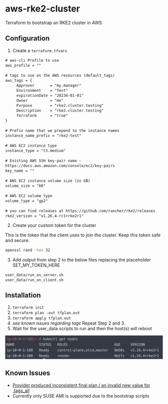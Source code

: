 # aws-rke2-cluster
Terraform to bootstrap an RKE2 cluster in AWS

## Configuration

1. Create a `terraform.tfvars`

```
# aws-cli Profile to use
aws_profile = ""

# tags to use on the AWS resources (default_tags)
aws_tags = {
     Approver       = "my.manager"
     Environment    = "Test"
     expirationDate = "20234-01-01"
     Owner          = "me"
     Purpose        = "rke2.cluster.testing"
     Description    = "rke2.cluster.testing"
     Terraform      = "true"
}

# Prefix name that we prepend to the instance names
instance_name_prefix = "rke2-test"

# AWS EC2 instance type
instance_type = "t3.medium"

# Existing AWS SSH key-pair name - https://docs.aws.amazon.com/console/ec2/key-pairs
key_name = ""

# AWS EC2 instance volume size (in GB)
volume_size = "60"

# AWS EC2 volume type
volume_type = "gp2"

# you can find releases at https://github.com/rancher/rke2/releases
rke2_version = "v1.26.4-rc1+rke2r1"
```

2. Create your custom token for the cluster

This is the token that the client uses to join the cluster.  Keep this token safe and secure.

```bash
openssl rand -hex 32
```

3. Add output from step 2 to the below files replacing the placeholder SET_MY_TOKEN_HERE

```
user_data/run_on_server.sh
user_data/run_on_client.sh
```

## Installation

1. `terraform init`
2. `terraform plan -out tfplan.out`
3. `terraform apply tfplan.out`
4. *see known issues regarding tags* Repeat Step 2 and 3.
5. Wait for the user_data scripts to run and then the host(s) will reboot

![image info](./images/rke2-cluster-success.png)

## Known Issues

* [Provider produced inconsistent final plan / an invalid new value for .tags_all](https://github.com/hashicorp/terraform-provider-aws/issues/19583)
* Currently only SUSE AMI is supported due to the bootstrap scripts

